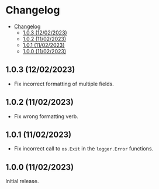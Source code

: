 # Changelog

- [Changelog](#changelog)
  - [1.0.3 (12/02/2023)](#103-12022023)
  - [1.0.2 (11/02/2023)](#102-11022023)
  - [1.0.1 (11/02/2023)](#101-11022023)
  - [1.0.0 (11/02/2023)](#100-11022023)

## 1.0.3 (12/02/2023)

* Fix incorrect formatting of multiple fields.

## 1.0.2 (11/02/2023)

* Fix wrong formatting verb.

## 1.0.1 (11/02/2023)

* Fix incorrect call to `os.Exit` in the `logger.Error` functions.

## 1.0.0 (11/02/2023)

Initial release.